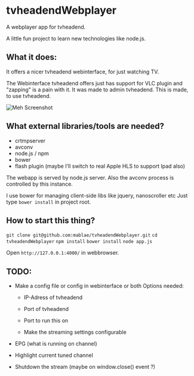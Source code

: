 tvheadendWebplayer
==================

A webplayer app for tvheadend. 

A little fun project to learn new technologies like node.js. 


What it does:
----------------- 

It offers a nicer tvheadend webinterface, for just watching TV.

The Webinterface tvheadend offers just has support for VLC plugin and "zapping" is a pain with it.
It was made to admin tvheadend. This is made, to use tvheadend. 


![Meh Screenshot](http://i.imgur.com/4xexQVS.jpg)


What external libraries/tools are needed?
-----------------
 
- crtmpserver 
- avconv
- node.js / npm
- bower
- flash plugin (maybe I'll switch to real Apple HLS to support Ipad also)

The webapp is served by node.js server. Also the avconv process is controlled by this instance.

I use bower for managing client-side libs like jquery, nanoscroller etc
Just type `bower install` in project root.


How to start this thing?
----------------

`git clone git@github.com:mablae/tvheadendWebplayer.git`
`cd tvheadendWebplayer`
`npm install`
`bower install`
`node app.js`

Open `http://127.0.0.1:4000/` in webbrowser. 


TODO:
----------------

- Make a config file or config in webinterface or both
  Options needed: 
   - IP-Adress of tvheadend
   - Port of tvheadend
   - Port to run this on

   - Make the streaming settings configurable

- EPG (what is running on channel)
- Highlight current tuned channel
- Shutdown the stream (maybe on window.close() event ?)
